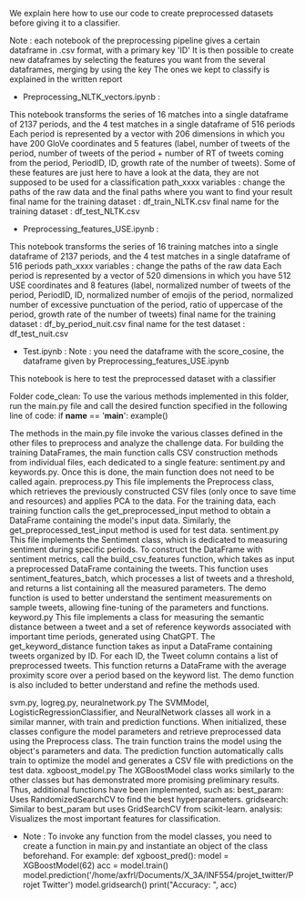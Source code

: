 We explain here how to use our code to create preprocessed datasets before giving it to a classifier.

Note : each notebook of the preprocessing pipeline gives a certain dataframe in .csv format, with a primary key 'ID'
It is then possible to create new dataframes by selecting the features you want from the several dataframes, merging by using the key
The ones we kept to classify is explained in the written report

- Preprocessing_NLTK_vectors.ipynb :

This notebook transforms the series of 16 matches into a single dataframe of 2137 periods, and the 4 test matches in a single dataframe of 516 periods
Each period is represented by a vector with 206 dimensions in which you have 200 GloVe coordinates and 5 features (label, number of tweets of the period, number of tweets of the period + number of RT of tweets coming from the period, PeriodID, ID, growth rate of the number of tweets). 
Some of these features are just here to have a look at the data, they are not supposed to be used for a classification
path_xxxx variables : change the paths of the raw data and the final paths where you want to find your result
final name for the training dataset : df_train_NLTK.csv
final name for the training dataset : df_test_NLTK.csv


- Preprocessing_features_USE.ipynb :

This notebook transforms the series of 16 training matches into a single dataframe of 2137 periods, and the 4 test matches in a single dataframe of 516 periods
path_xxxx variables : change the paths of the raw data
Each period is represented by a vector of 520 dimensions in which you have 512 USE coordinates and 8 features (label, normalized number of tweets of the period, PeriodID, ID, normalized number of emojis of the period, normalized number of excessive punctuation of the period, ratio of uppercase of the period, growth rate of the number of tweets)
final name for the training dataset : df_by_period_nuit.csv
final name for the test dataset : df_test_nuit.csv


- Test.ipynb :
Note : you need the dataframe with the score_cosine, the dataframe given by Preprocessing_features_USE.ipynb

This notebook is here to test the preprocessed dataset with a classifier


Folder code_clean:
To use the various methods implemented in this folder, run the main.py file and call the desired function specified in the following line of code:
if __name__ == '__main__':
    example()

The methods in the main.py file invoke the various classes defined in the other files to preprocess and analyze the challenge data.
For building the training DataFrames, the main function calls CSV construction methods from individual files, each dedicated to a single feature: sentiment.py and keywords.py. Once this is done, the main function does not need to be called again.
preprocess.py
This file implements the Preprocess class, which retrieves the previously constructed CSV files (only once to save time and resources) and applies PCA to the data. For the training data, each training function calls the get_preprocessed_input method to obtain a DataFrame containing the model's input data. Similarly, the get_preprocessed_test_input method is used for test data.
sentiment.py
This file implements the Sentiment class, which is dedicated to measuring sentiment during specific periods.
To construct the DataFrame with sentiment metrics, call the build_csv_features function, which takes as input a preprocessed DataFrame containing the tweets. This function uses sentiment_features_batch, which processes a list of tweets and a threshold, and returns a list containing all the measured parameters.
The demo function is used to better understand the sentiment measurements on sample tweets, allowing fine-tuning of the parameters and functions.
keyword.py
This file implements a class for measuring the semantic distance between a tweet and a set of reference keywords associated with important time periods, generated using ChatGPT.
The get_keyword_distance function takes as input a DataFrame containing tweets organized by ID. For each ID, the Tweet column contains a list of preprocessed tweets. This function returns a DataFrame with the average proximity score over a period based on the keyword list.
The demo function is also included to better understand and refine the methods used.

svm.py, logreg.py, neuralnetwork.py
The SVMModel, LogisticRegressionClassifier, and NeuralNetwork classes all work in a similar manner, with train and prediction functions.
When initialized, these classes configure the model parameters and retrieve preprocessed data using the Preprocess class. The train function trains the model using the object's parameters and data. The prediction function automatically calls train to optimize the model and generates a CSV file with predictions on the test data.
xgboost_model.py
The XGBoostModel class works similarly to the other classes but has demonstrated more promising preliminary results.
Thus, additional functions have been implemented, such as:
best_param: Uses RandomizedSearchCV to find the best hyperparameters.
gridsearch: Similar to best_param but uses GridSearchCV from scikit-learn.
analysis: Visualizes the most important features for classification.

- Note :
To invoke any function from the model classes, you need to create a function in main.py and instantiate an object of the class beforehand. For example:
def xgboost_pred(): 
model = XGBoostModel(62) 
acc = model.train() 
model.prediction('/home/axfrl/Documents/X_3A/INF554/projet_twitter/Projet Twitter')
model.gridsearch() 
print("Accuracy: ", acc)



